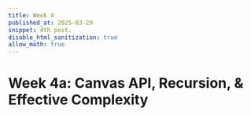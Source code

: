 ```yaml
---
title: Week 4
published_at: 2025-03-29
snippet: 4th post.
disable_html_sanitization: true
allow_math: true
---
```


# Week 4a: Canvas API, Recursion, & Effective Complexity
